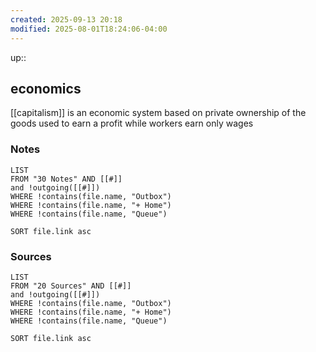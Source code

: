 ```yaml
---
created: 2025-09-13 20:18
modified: 2025-08-01T18:24:06-04:00
---
```

up::
## economics


[[capitalism]] is an economic system based on private ownership of the goods used to earn a profit while workers earn only wages




### Notes
```dataview
LIST
FROM "30 Notes" AND [[#]]
and !outgoing([[#]])
WHERE !contains(file.name, "Outbox")
WHERE !contains(file.name, "+ Home")
WHERE !contains(file.name, "Queue")

SORT file.link asc
```

### Sources
```dataview
LIST
FROM "20 Sources" AND [[#]]
and !outgoing([[#]])
WHERE !contains(file.name, "Outbox")
WHERE !contains(file.name, "+ Home")
WHERE !contains(file.name, "Queue")

SORT file.link asc
```